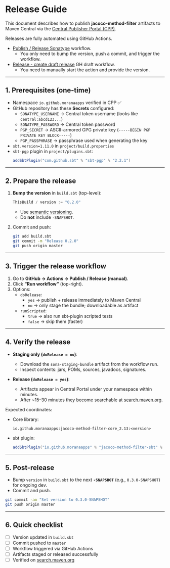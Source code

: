 # Release Guide

This document describes how to publish **jacoco-method-filter** artifacts to Maven Central via the
[Central Publisher Portal (CPP)](https://central.sonatype.com).

Releases are fully automated using GitHub Actions.
- [Publish / Release Sonatype](./.github/workflows/publish-sonatype.yml) workflow.
  - You only need to bump the version, push a commit, and trigger the workflow. 
- [Release - create draft release](./.github/workflows/release_draft.yml) GH draft workflow.
  - You need to manually start the action and provide the version.

---

## 1. Prerequisites (one-time)

- Namespace `io.github.moranaapps` verified in CPP ✅
- GitHub repository has these **Secrets** configured:
  - `SONATYPE_USERNAME` → Central token username (looks like `central:abcd123...`)
  - `SONATYPE_PASSWORD` → Central token password
  - `PGP_SECRET` → ASCII-armored GPG private key (`-----BEGIN PGP PRIVATE KEY BLOCK-----`)
  - `PGP_PASSPHRASE` → passphrase used when generating the key
- `sbt.version=1.11.0` in `project/build.properties`
- `sbt-pgp` plugin in `project/plugins.sbt`:
  ```scala
  addSbtPlugin("com.github.sbt" % "sbt-pgp" % "2.2.1")
  ```

---

## 2. Prepare the release

1. **Bump the version** in `build.sbt` (top-level):
   ```scala
   ThisBuild / version := "0.2.0"
   ```
   - Use [semantic versioning](https://semver.org/).
   - Do **not** include `-SNAPSHOT`.

2. Commit and push:
   ```bash
   git add build.sbt
   git commit -m "Release 0.2.0"
   git push origin master
   ```

---

## 3. Trigger the release workflow

1. Go to **GitHub → Actions → Publish / Release (manual)**.  
2. Click **“Run workflow”** (top-right).  
3. Options:
   - `doRelease`:  
     - `yes` → publish + release immediately to Maven Central  
     - `no` → only stage the bundle; downloadable as artifact
   - `runScripted`:  
     - `true` → also run sbt-plugin scripted tests  
     - `false` → skip them (faster)

---

## 4. Verify the release

- **Staging only (`doRelease = no`)**:
  - Download the `sona-staging-bundle` artifact from the workflow run.
  - Inspect contents: jars, POMs, sources, javadocs, signatures.

- **Release (`doRelease = yes`)**:
  - Artifacts appear in Central Portal under your namespace within minutes.
  - After ~15–30 minutes they become searchable at [search.maven.org](https://search.maven.org).

Expected coordinates:

- Core library:
  ```
  io.github.moranaapps:jacoco-method-filter-core_2.13:<version>
  ```
- sbt plugin:
  ```scala
  addSbtPlugin("io.github.moranaapps" % "jacoco-method-filter-sbt" % "<version>")
  ```

---

## 5. Post-release

- Bump `version` in `build.sbt` to the next **`-SNAPSHOT`** (e.g., `0.3.0-SNAPSHOT`) for ongoing dev.
- Commit and push.

```bash
git commit -am "Set version to 0.3.0-SNAPSHOT"
git push origin master
```

---

## 6. Quick checklist

- [ ] Version updated in `build.sbt`
- [ ] Commit pushed to `master`
- [ ] Workflow triggered via GitHub Actions
- [ ] Artifacts staged or released successfully
- [ ] Verified on [search.maven.org](https://search.maven.org)
